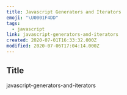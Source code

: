 ```yaml
---
title: Javascript Generators and Iterators
emoji: "\U0001F4DD"
tags:
  - javascript
link: javascript-generators-and-iterators
created: 2020-07-01T16:33:32.000Z
modified: 2020-07-06T17:04:14.000Z
---
```


## Title

javascript-generators-and-iterators
